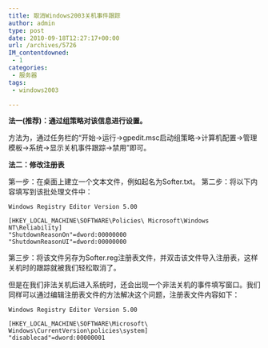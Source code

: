 ```yaml
---
title: 取消Windows2003关机事件跟踪
author: admin
type: post
date: 2010-09-18T12:27:17+00:00
url: /archives/5726
IM_contentdowned:
 - 1
categories:
 - 服务器
tags:
 - windows2003

---
```

**法一(推荐)：通过组策略对该信息进行设置。**

方法为，通过任务栏的“开始→运行→gpedit.msc启动组策略→计算机配置→管理模板→系统→显示关机事件跟踪→禁用”即可。

**法二：修改注册表**

第一步：在桌面上建立一个文本文件，例如起名为Softer.txt。
第二步：将以下内容填写到该批处理文件中：

```
Windows Registry Editor Version 5.00
```

```
[HKEY_LOCAL_MACHINE\SOFTWARE\Policies\ Microsoft\Windows NT\Reliability]
"ShutdownReasonOn"=dword:00000000
"ShutdownReasonUI"=dword:00000000
```

第三步：将该文件另存为Softer.reg注册表文件，并双击该文件导入注册表，这样关机时的跟踪就被我们轻松取消了。


但是在我们非法关机后进入系统时，还会出现一个非法关机的事件填写窗口。我们同样可以通过编辑注册表文件的方法解决这个问题，注册表文件内容如下：

```
Windows Registry Editor Version 5.00
```

```
[HKEY_LOCAL_MACHINE\SOFTWARE\Microsoft\ Windows\CurrentVersion\policies\system]
"disablecad"=dword:00000001
```